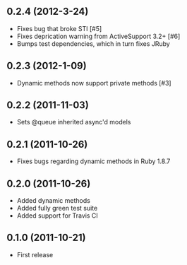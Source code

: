 ## 0.2.4 (2012-3-24)

* Fixes bug that broke STI [#5]
* Fixes deprication warning from ActiveSupport 3.2+ [#6]
* Bumps test dependencies, which in turn fixes JRuby

## 0.2.3 (2012-1-09)

* Dynamic methods now support private methods [#3]

## 0.2.2 (2011-11-03)

* Sets @queue inherited async'd models

## 0.2.1 (2011-10-26)

* Fixes bugs regarding dynamic methods in Ruby 1.8.7

## 0.2.0 (2011-10-26)

* Added dynamic methods
* Added fully green test suite
* Added support for Travis CI

## 0.1.0 (2011-10-21)

* First release
